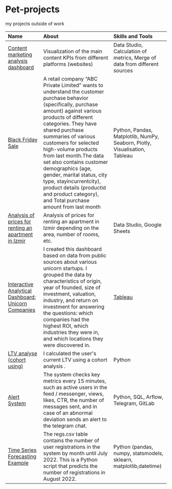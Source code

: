 # Pet-projects
my projects outside of  work

| Name | About| Skills and Tools |
| :-------------------- | :--------------------- |:---------------------------|
| [Content marketing analysis dashboard](https://github.com/NataliaZhulina/Pet-projects/blob/ca39c666b0d5dfef32767d9098f46421568eb2b6/Content_marketing_analysis.pdf) | Visualization of the main content KPIs from different platforms (websites) | Data Studio, Calculation of metrics, Merge of data from different sources  |
| [Black Friday Sale](https://github.com/NataliaZhulina/Pet-projects/blob/f7a037c22e14f175ed3da54e9c9e0480fa18c66b/black%20friday%20sales.ipynb)                          | A retail company “ABC Private Limited” wants to understand the customer purchase behavior (specifically, purchase amount) against various products of different categories. They have shared purchase summaries of various customers for selected high-volume products from last month.The data set also contains customer demographics (age, gender, marital status, city type, stayincurrentcity), product details (productid and product category), and Total purchase amount from last month | Python, Pandas, Matplotlib, NumPy, Seaborn, Plotly, Visualisation,  Tableau|
| [Analysis of prices for renting an apartment in Izmir](https://u.to/b8t7Hw) | Analysis of prices for renting an apartment in Izmir depending on the area, number of rooms, etc. | Data Studio, Google Sheets |
| [Interactive Analytical Dashboard: Unicorn Companies](https://github.com/NataliaZhulina/Pet-projects/tree/main/Unicorn%20Companies)                          | I created this dashboard based on data from public sources about various unicorn startups. I grouped the data by characteristics of origin, year of founded, size of investment, valuation, industry, and return on investment for answering the questions: which companies had the highest ROI, which industries they were in, and which locations they were discovered in.  | [Tableau](https://public.tableau.com/shared/Z6WSJ73DN?:display_count=n&:origin=viz_share_link) |
| [LTV analyse (cohort using)](https://github.com/NataliaZhulina/Pet-projects/blob/main/LTV%20analyse%20(cohort%20using).ipynb)                          | I calculated the user's current LTV using a cohort analysis .| Python |
| [Alert System](https://github.com/NataliaZhulina/Pet-projects/blob/main/NZ_alert_report.py) | The system checks key metrics every 15 minutes, such as active users in the feed / messenger, views, likes, CTR, the number of messages sent, and in case of an abnormal deviation sends an alert to the telegram chat.| Python, SQL, Arflow, Telegram, GitLab |
| [Time Series Forecasting Example](https://github.com/NataliaZhulina/Pet-projects/blob/main/Time%20Series%20Forecasting%20Example.ipynb) | The regs.csv table contains the number of user registrations in the system by month until July 2022. This is a Python script that predicts the number of registrations in August 2022.| Python (pandas, numpy, statsmodels, sklearn, matplotlib,datetime) |



